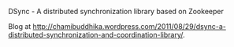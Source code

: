 DSync - A distributed synchronization library based on Zookeeper

Blog at http://chamibuddhika.wordpress.com/2011/08/29/dsync-a-distributed-synchronization-and-coordination-library/.
